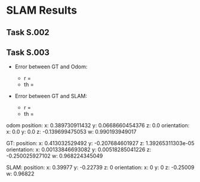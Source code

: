 # SLAM Results

## Task S.002

## Task S.003

- Error between GT and Odom:
  - r =
  - th =

- Error between GT and SLAM:
  - r =
  - th =

<!-- [] insert picture -->

odom
position:
  x: 0.389730911432
  y: 0.0668660454376
  z: 0.0
orientation:
  x: 0.0
  y: 0.0
  z: -0.139699475053
  w: 0.990193949017

GT:
position:
  x: 0.413032529492
  y: -0.207684601927
  z: 1.39265311303e-05
orientation:
  x: 0.00133846693082
  y: 0.00518285041226
  z: -0.250025927102
  w: 0.968224345049

SLAM:
position:
x: 0.39977
y: -0.22739
z: 0
orientation:
x: 0
y: 0
z: -0.25009
w: 0.96822
